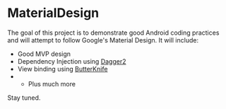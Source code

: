 # MaterialDesign
The goal of this project is to demonstrate good Android coding practices and will attempt to follow Google's Material Design.
It will include:
- Good MVP design
- Dependency Injection using [Dagger2](http://google.github.io/dagger/)
- View binding using [ButterKnife](http://jakewharton.github.io/butterknife/)
- + Plus much more

Stay tuned.

